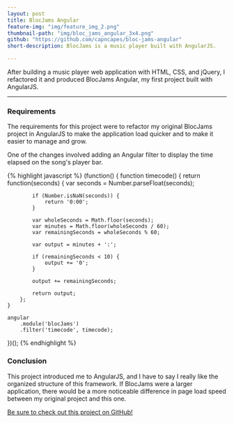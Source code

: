 ```yaml
---
layout: post
title: BlocJams Angular
feature-img: "img/feature_img_2.png"
thumbnail-path: "img/bloc_jams_angular_3x4.png"
github: "https://github.com/capncapes/bloc-jams-angular"
short-description: BlocJams is a music player built with AngularJS.

---
```


After building a music player web application with HTML, CSS, and jQuery, I refactored it and produced BlocJams Angular, my first project built with AngularJS.

***

### Requirements
The requirements for this project were to refactor my original BlocJams project in AngularJS to make the application load quicker and to make it easier to manage and grow.

One of the changes involved adding an Angular filter to display the time elapsed on the song's player bar.

{% highlight javascript %}
(function() {
    function timecode() {
        return function(seconds) {
            var seconds = Number.parseFloat(seconds);
            
            if (Number.isNaN(seconds)) {
                return '0:00';
            }
            
            var wholeSeconds = Math.floor(seconds);
            var minutes = Math.floor(wholeSeconds / 60);
            var remainingSeconds = wholeSeconds % 60;

            var output = minutes + ':';

            if (remainingSeconds < 10) {
                output += '0';   
            }

            output += remainingSeconds;
            
            return output;
        };
    }
    
    angular
        .module('blocJams')
        .filter('timecode', timecode);
})();
{% endhighlight %}

### Conclusion
This project introduced me to AngularJS, and I have to say I really like the organized structure of this framework. If BlocJams were a larger application, there would be a more noticeable difference in page load speed between my original project and this one.

<a href="https://github.com/capncapes/bloc-jams-angular" target="_blank">Be sure to check out this project on GitHub!</a>